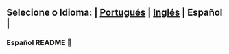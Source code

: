 ## Selecione o Idioma: | [Portugués](README.md) | [Inglés](README_en.md)  | Español |



### Español README 👋


